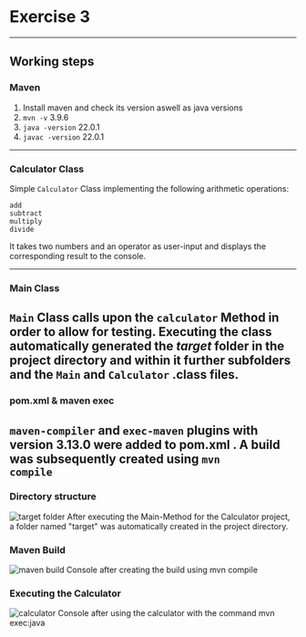 # Exercise 3
---
## Working steps

### Maven
1. Install maven and check its version aswell as java versions
2. <code>mvn -v</code> 3.9.6
3. <code>java -version</code> 22.0.1
4. <code>javac -version</code> 22.0.1

---

### Calculator Class
Simple <code>Calculator</code> Class implementing the following arithmetic operations:
```
add
subtract
multiply
divide
```

It takes two numbers and an operator as user-input and displays the corresponding result to the console.

---
### Main Class
<code>Main</code> Class calls upon the <code>calculator</code> Method in order to allow for testing.
Executing the class automatically generated the <i>target</i> folder in the project directory and within it further subfolders and the <code>Main</code> and <code>Calculator</code> .class files.
---
### pom.xml & maven exec
<code>maven-compiler</code> and <code>exec-maven</code> plugins with version 3.13.0 were added to pom.xml .
A build was subsequently created using <code>mvn compile</code>
---

### Directory structure

![target folder](./resources/images/ex3_1.jpg)
After executing the Main-Method for the Calculator project, a folder named "target" was automatically created in the project directory.

### Maven Build

![maven build](./resources/images/ex3_2.jpg)
Console after creating the build using mvn compile

### Executing the Calculator

![calculator](./resources/images/ex3_3.jpg)
Console after using the calculator with the command mvn exec:java